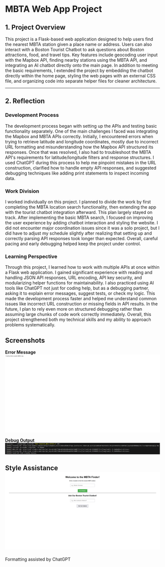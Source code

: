 # MBTA Web App Project

## 1. Project Overview

This project is a Flask-based web application designed to help users find the nearest MBTA station given a place name or address. Users can also interact with a Boston Tourist Chatbot to ask questions about Boston attractions, food, and travel tips. Key features include geocoding user input with the Mapbox API, finding nearby stations using the MBTA API, and integrating an AI chatbot directly onto the main page. In addition to meeting the basic requirements, I extended the project by embedding the chatbot directly within the home page, styling the web pages with an external CSS file, and organizing code into separate helper files for cleaner architecture.

---

## 2. Reflection

### Development Process

The development process began with setting up the APIs and testing basic functionality separately. One of the main challenges I faced was integrating the Mapbox and MBTA APIs correctly. Initially, I encountered errors when trying to retrieve latitude and longitude coordinates, mostly due to incorrect URL formatting and misunderstanding how the Mapbox API structured its responses. Once that was resolved, I also had to troubleshoot the MBTA API's requirements for latitude/longitude filters and response structures. I used ChatGPT during this process to help me pinpoint mistakes in the URL construction, clarified how to handle empty API responses, and suggested debugging techniques like adding print statements to inspect incoming data. 

### Work Division

I worked individually on this project. I planned to divide the work by first completing the MBTA location search functionality, then extending the app with the tourist chatbot integration afterward. This plan largely stayed on track. After implementing the basic MBTA search, I focused on improving the user experience by adding chatbot interaction and styling the website. I did not encounter major coordination issues since it was a solo project, but I did have to adjust my schedule slightly after realizing that setting up and correctly parsing API responses took longer than expected. Overall, careful pacing and early debugging helped keep the project under control.

### Learning Perspective

Through this project, I learned how to work with multiple APIs at once within a Flask web application. I gained significant experience with reading and handling JSON API responses, URL encoding, API key security, and modularizing helper functions for maintainability. I also practiced using AI tools like ChatGPT not just for coding help, but as a debugging partner, asking it to explain error messages, suggest tests, or check my logic. This made the development process faster and helped me understand common issues like incorrect URL construction or missing fields in API results. In the future, I plan to rely even more on structured debugging rather than assuming large chunks of code work correctly immediately. Overall, this project strengthened both my technical skills and my ability to approach problems systematically.

## Screenshots
**Error Message**  
![Error Message](./Capture.PNG)

**Debug Output**  
![Debug Output](./Capture2.PNG)

**Style Assistance**  
![Style Assistance](./Capture3.PNG)
---
Formatting assisted by ChatGPT